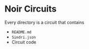 # Noir Circuits

Every directory is a circuit that contains
- `README.md`
- `Sindri.json`
- Circuit code

